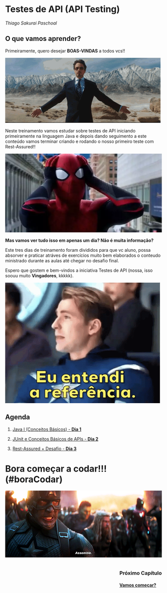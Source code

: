 # **Testes de API (API Testing)**

*Thiago Sakurai Paschoal*

## **O que vamos aprender?**

Primeiramente, quero desejar **BOAS-VINDAS** a todos vcs!! 

![gif](gifs/stark.gif)

Neste treinamento vamos estudar sobre testes de API iniciando primeiramente na linguagem Java e depois dando seguimento a este conteúdo vamos terminar criando e rodando o nosso primeiro teste com Rest-Assured!!

![gif](images/spider-man-espanto.webp)

**Mas vamos ver tudo isso em apenas um dia? Não é muita informação?**

Este tres dias de treinamento foram divididos para que vc aluno, possa absorver e praticar atráves de exercícios muito bem elaborados o conteudo ministrado durante as aulas até chegar no desafio final.

Espero que gostem e bem-vindos a iniciativa Testes de API (nossa, isso soouu muito **Vingadores**, kkkkk).

![gif](gifs/captain-america.gif)
## **Agenda**

1. [Java I (Conceitos Básicos) - **Dia 1**](dia1/README.md)

2. [JUnit e Conceitos Básicos de APIs - **Dia 2**](dia2/README.md)

3. [Rest-Assured + Desafio - **Dia 3**](dia3/README.md)

# **Bora começar a codar!!!** (#boraCodar)

![gif](gifs/assemble.gif)

<div style="display: flex; justify-content: flex-end; width: 100%;">
    <div>
      <h3><strong>Próximo Capítulo</strong></h3>
      <h4><a href="./dia1/README.md" target="_blank">Vamos começar?</h4>
    </div>
</div>